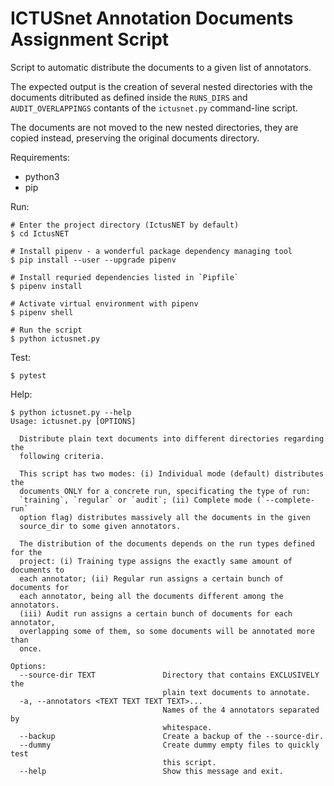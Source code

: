 # ICTUSnet Annotation Documents Assignment Script

Script to automatic distribute the documents to a given list of annotators.

The expected output is the creation of several nested directories with the
documents ditributed as defined inside the `RUNS_DIRS` and `AUDIT_OVERLAPPINGS`
contants of the `ictusnet.py` command-line script.

The documents are not moved to the new nested directories, they are copied
instead, preserving the original documents directory.

Requirements:
- python3
- pip

Run:
```
# Enter the project directory (IctusNET by default)
$ cd IctusNET

# Install pipenv - a wonderful package dependency managing tool
$ pip install --user --upgrade pipenv

# Install requried dependencies listed in `Pipfile`
$ pipenv install

# Activate virtual environment with pipenv
$ pipenv shell

# Run the script
$ python ictusnet.py
```

Test:
```
$ pytest
```

Help:
```
$ python ictusnet.py --help
Usage: ictusnet.py [OPTIONS]

  Distribute plain text documents into different directories regarding the
  following criteria.

  This script has two modes: (i) Individual mode (default) distributes the
  documents ONLY for a concrete run, specificating the type of run:
  `training`, `regular` or `audit`; (ii) Complete mode (`--complete-run`
  option flag) distributes massively all the documents in the given
  source_dir to some given annotators.

  The distribution of the documents depends on the run types defined for the
  project: (i) Training type assigns the exactly same amount of documents to
  each annotator; (ii) Regular run assigns a certain bunch of documents for
  each annotator, being all the documents different among the annotators.
  (iii) Audit run assigns a certain bunch of documents for each annotator,
  overlapping some of them, so some documents will be annotated more than
  once.

Options:
  --source-dir TEXT               Directory that contains EXCLUSIVELY the
                                  plain text documents to annotate.
  -a, --annotators <TEXT TEXT TEXT TEXT>...
                                  Names of the 4 annotators separated by
                                  whitespace.
  --backup                        Create a backup of the --source-dir.
  --dummy                         Create dummy empty files to quickly test
                                  this script.
  --help                          Show this message and exit.
```

